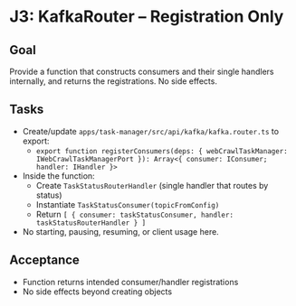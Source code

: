 # J3: KafkaRouter – Registration Only

## Goal

Provide a function that constructs consumers and their single handlers internally, and returns the registrations. No side effects.

## Tasks

- Create/update `apps/task-manager/src/api/kafka/kafka.router.ts` to export:
  - `export function registerConsumers(deps: { webCrawlTaskManager: IWebCrawlTaskManagerPort }): Array<{ consumer: IConsumer; handler: IHandler }>`
- Inside the function:
  - Create `TaskStatusRouterHandler` (single handler that routes by status)
  - Instantiate `TaskStatusConsumer(topicFromConfig)`
  - Return `[ { consumer: taskStatusConsumer, handler: taskStatusRouterHandler } ]`
- No starting, pausing, resuming, or client usage here.

## Acceptance

- Function returns intended consumer/handler registrations
- No side effects beyond creating objects
